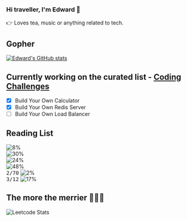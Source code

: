 ### Hi traveller, I'm Edward 👋

👉 Loves tea, music or anything related to tech.

## Gopher 
[![Edward's GitHub stats](https://github-readme-stats.vercel.app/api/top-langs?username=wpted&hide=html,scss,stylus,blade,jupyter%20notebook,css,batchfile&theme=algolia&show_icons=true)](https://github.com/wpted)

## Currently working on the curated list - [Coding Challenges](https://codingchallenges.fyi)

- [x] Build Your Own Calculator
- [x] Build Your Own Redis Server
- [ ] Build Your Own Load Balancer

## Reading List
![8%](https://progress-bar.dev/8?title=Designing_Data_Intensive_Application)
<br>
![30%](https://progress-bar.dev/30?title=Concurrency_In_Go)
<br>
![24%](https://progress-bar.dev/24?title=Go_Design_Pattern)
<br>
![48%](https://progress-bar.dev/48?title=Introduction_To_Algorithms)
<br>
<kbd>2/70</kbd> ![2%](https://progress-bar.dev/2?title=Graphic_Programming_Black_Book)
<br>
<kbd>3/12</kbd> ![17%](https://progress-bar.dev/17?title=Assembly_Language_Step_By_Step) 







## The more the merrier 🦉🦉🦉
![Leetcode Stats](https://leetcard.jacoblin.cool/Backowl)
